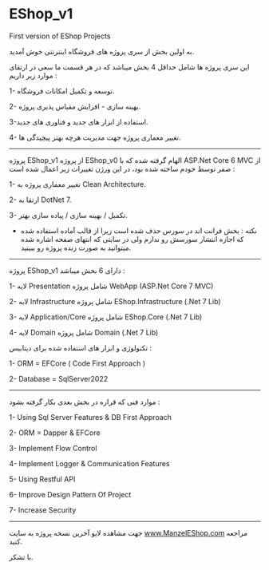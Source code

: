 # EShop_v1
First version of EShop Projects

به اولین بخش از سری پروژه های فروشگاه اینترنتی خوش آمدید.

این سری پروژه ها شامل حداقل 4 بخش میباشد که در هر قسمت ما سعی در ارتقای موارد زیر داریم :
 
1- توسعه و تکمیل امکانات فروشگاه.

2- بهینه سازی - افزایش مقیاس پذیری پروژه.

3-استفاده از ابزار های جدید و فناوری های جدید.

4- تغییر معماری پروژه جهت مدیریت هرچه بهتر پیچیدگی ها.

-------------------------------------------------


پروژه EShop_v1 از پروژه EShop_v0 الهام گرفته شده که با ASP.Net Core 6 MVC از صفر توسط خودم ساخته شده بود، در این ورژن تغییرات زیر اعمال شده است : 

1- تغییر معماری پروژه به Clean Architecture.

2- ارتقا به DotNet 7.

3- تکمیل / بهینه سازی / پیاده سازی بهتر.

 
 * نکته : بخش فرانت اند در سورس حذف شده است زیرا از قالب آماده استفاده شده که اجازه انتشار سورسش رو ندارم ولی در سایتی که انتهای صفحه اشاره شده میتوانید به صورت زنده پروژه رو ببینید.

-------------------------------------------------

پروژه EShop_v1 دارای 6 بخش میباشد : 

1- لایه Presentation شامل پروژه WebApp (ASP.Net Core 7 MVC)

2- لایه Infrastructure شامل پروژه EShop.Infrastructure (.Net 7 Lib)

3- لایه Application/Core شامل پروژه EShop.Core (.Net 7 Lib)

4- لایه Domain شامل پروژه Domain (.Net 7 Lib)


تکنولوژی و ابزار های استفاده شده برای دیتابیس : 

1- ORM = EFCore ( Code First Approach )

2- Database = SqlServer2022

-------------------------------------------------

موارد فنی که قراره در بخش بعدی بکار گرفته بشود : 

1- Using Sql Server Features & DB First Approach

2- ORM = Dapper & EFCore

3- Implement Flow Control

4- Implement Logger & Communication Features

5- Using Restful API

6- Improve Design Pattern Of Project

7- Increase Security

-------------------------------------------------

جهت مشاهده لایو آخرین نسخه پروژه به سایت www.ManzelEShop.com مراجعه کنید.

با تشکر.
